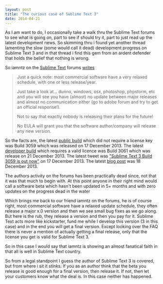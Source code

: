 ```yaml
---
layout: post
title: "The curious case of Sublime Text 3"
date: 2014-04-21
---
```


As I am want to do, I occasionally take a walk thru the Sublime Text forums to see what is going on, part to see if should try it, part to just read up the latest development news. So skimming thru i found yet another thread lamenting the slow (some would call it dead) development progress on Sublime Text 3 and in that thread i find this gem from an ardent defender that holds the belief that nothing is wrong.

So iamntz on the [Sublime Text](http://www.sublimetext.com) forums [writes](http://www.sublimetext.com/forum/viewtopic.php?f=2&t=15775&start=10#p59662)

> Just a quick note: most commercial software have a very relaxed schedule, with one or less release/year.
>
> Just take a look at... dunno, windows, osx, photoshop, phpstorm, etc and you will see you have (almost) no update between major releases and almost no communication either (go to adobe forum and try to get an official response!).
>
> Not to say that exactly nobody is releasing their plans for the future!
>
> No EULA will grant you that the software author/company will release any new version.

So the facts are, the latest [public build](http://www.sublimetext.com/3) which did not require a license key was Build 3059 which was released on 17 December 2013. The latest [developer build](http://www.sublimetext.com/3dev) which requires a valid licence was Build 3061 which was release on 21 December 2013. The latest tweet was ["Sublime Text 3 Build 3059 is out now"](https://twitter.com/sublimehq/status/413167573186793473) on 17 December 2013. The latest [blog post](http://www.sublimetext.com/blog/articles/sublime-text-3-build-3059) was 18 December 2013.

The authors activity on the forums has been practically dead since, not that it was that much to begin with. At this point anyone in their right mind would call a software beta which hasn't been updated in 5+ months and with zero updates on the progress dead in the water

Which brings me back to our friend iamntz on the forums, he is of course right, most commercial software have a relaxed update schedule, they often release a major x.0 version and then we see small bug fixes as we go along. But here is the rub, they release a version and then you pay for it. Sublime Text acts more like kickstarter, fund me while I develop this version (3 in this case) and in the end you will get a final version. Except looking over the FAQ there is never a mention of actually getting a final release, only that the license you get is valid for Sublime Text 3.

So in this case I would say that iamntz is showing an almost fanatical faith in that all is well in Sublime Text country.

So from a legal standpoint I guess the author of Sublime Text 3 is covered, but from where i sit it stinks. If you as an author think that the beta you release is good enough for a final version, then release it. If not, then let your customers know what the deal is. In this case neither has happened.
